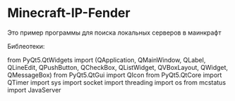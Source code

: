 # Minecraft-IP-Fender
Это пример программы для поиска локальных серверов в маинкрафт 

Библеотеки:

from PyQt5.QtWidgets import (QApplication, QMainWindow, QLabel, QLineEdit, QPushButton, QCheckBox, QListWidget, QVBoxLayout, QWidget, QMessageBox)
from PyQt5.QtGui import QIcon
from PyQt5.QtCore import QTimer
import sys
import socket
import threading
import os
from mcstatus import JavaServer

